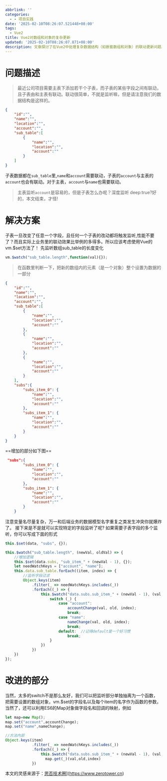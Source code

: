 ```yaml
---
abbrlink: ''
categories:
  - - 项目实践
date: '2025-02-10T08:26:07.521448+08:00'
tags:
  - Vue2
title: Vue2对数组和对象的复杂更新
updated: '2025-02-10T08:26:07.871+08:00'
description: 文章探讨了在Vue2中处理复杂数据结构（如嵌套数组和对象）的联动更新问题。通过监听子表长度变化，使用`vm.$set`方法动态设置数据，并利用`$watch`实现字段级监听，避免深度监听带来的性能问题。文章还提出了使用ES6的`Map`对象优化监听逻辑，减少`switch`语句的使用，提升代码可维护性。
---
```

# 问题描述

> 最近公司项目需要主表下添加若干个子表，而子表的某些字段之间有联动，且子表由和主表有联动。联动很简单，不就是监听嘛，但是请注意我们的数据结构是这样的。

```json
{
    "id":"",
    "name":"",
    "location":"",
    "account":"",
    "sub_table":[
        {
            "name":"",
            "location":"",
            "account":""
        }
    ]
}
```

子表数据都在`sub_table`里,`name`和`account`需要联动，子表的`account`与主表的`account`也会有联动。对于主表，`account`与`name`也需要联动。

> 主表监听`account`是容易的，但是子表怎么办呢？深度监听 deep:true?好的，本文结束，才怪!

# 解决方案

子表一旦改变了任意一个字段，且任何一个子表的改动都将触发监听,性能不要了？而且实际上业务里的联动效果比举例的多得多。所以应该考虑使用Vue的vm.$set方法了！
先监听数组sub_table的长度变化

```javascript
vm.$watch("sub_table.length",function(val){});
```

> 在函数里判断一下，把新的数组内的元素（是一个对象）整个设置为数据的一部分

```json
{
    "id":"",
    "name":"",
    "location":"",
    "account":"",
    "sub_table":[
        {
            "name":"",
            "location":"",
            "account":""
        },
        {
            "name":"",
            "location":"",
            "account":""
        },
        {
            "name":"",
            "location":"",
            "account":""
        }
    ],
    "subs":{
        "subs_item_0": {
            "name":"",
            "location":"",
            "account":""
        },
        "subs_item_1": {
            "name":"",
            "location":"",
            "account":""
        }
    }
}
```

==增加的部分如下图==

```json
 "subs":{
        "subs_item_0": {
            "name":"",
            "location":"",
            "account":""
        },
        "subs_item_1": {
            "name":"",
            "location":"",
            "account":""
        }
    }
```

注意变量名尽量复杂，万一和后端业务的数据模型名字重复之类发生冲突你就爆炸了。
接下来是不是就可以实现特定的字段监听了呢?
如果需要子表字段的多个监听，你可以写成下面的形式

```javascript
this.$set(data, "subs", {});

this.$watch("sub_table.length", (newVal, oldVal) => {
    //增加逻辑
    this.$set(data.subs, "sub_item_" + (newVal - 1), {});
    let needWatchKeys = ["account", "name"];
    this.data.sub_table.forEach((item, index) => {
        //监听字段过滤
        Object.keys(item)
            .filter(_ => needWatchKeys.includes(_))
            .forEach((_) => {
                this.$watch("data.subs.sub_item_" + (newVal - 1), (val, old) => {
                    switch (_) {
                        case "account":
                            accountChange(val, old, index);
                            break;
                        case "name":
                            nameChange(val, old, index);
                            break;
                        default:  //记得default是一个好习惯
                            break;
                    }
                })
            })
    })
});
```

# 改进的部分

当然，太多的switch不是那么友好，我们可以把监听部分单独抽离为一个函数，把需要设置的数组对象，vm.$set的字段名以及每个item的名字作为函数的参数，当然了，还可以利用ES6的Map对象做字段名和回调的映射，例如

```javascript
let map=new Map();
map.set("account",accountChange);
map.set("name",nameChange);

//方法内部
Object.keys(item)
            .filter(_ => needWatchKeys.includes(_))
            .forEach((_) => {
                this.$watch("data.subs.sub_item_" + (newVal - 1), (val, old) => {
                  map.get(_)(val,old,index)
            })
```

本文的灵感来源于：[思否技术圈](https://segmentfault.com/q/1010000023568512)](https://www.zerotower.cn)
